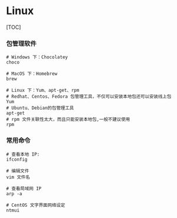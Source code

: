 # Linux
[TOC]

### 包管理软件

```linux
# Windows 下：Chocolatey 
choco

# MacOS 下：Homebrew 
brew

# Linux 下：Yum、apt-get、rpm
# Redhat、Centos、Fedora 包管理工具，不仅可以安装本地包还可以安装线上包
Yum
# Ubuntu、Debian的包管理工具
apt-get
# rpm 文件关联性太大，而且只能安装本地包,一般不建议使用
rpm
```

### 常用命令

```linux
# 查看本地 IP:
ifconfig

# 编辑文件
vim 文件名

# 查看局域网 IP
arp -a

# CentOS 文字界面网络设定
ntmui
```

